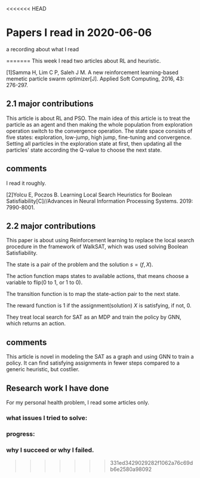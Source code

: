 <<<<<<< HEAD
# Papers I read in 2020-06-06
 a recording about what I read

=======
This week I read two articles about RL and heuristic. 

[1]Samma H, Lim C P, Saleh J M. A new reinforcement learning-based memetic particle swarm optimizer[J]. Applied Soft Computing, 2016, 43: 276-297.

## 2.1 major contributions

This article is about RL and PSO. The main idea of this article is to treat the particle as an agent and then making the whole population from exploration operation switch to the convergence operation. The state space consists of five states: exploration, low-jump, high jump, fine-tuning and convergence. Setting all particles in the exploration state at first, then updating all the particles' state according the Q-value to choose the next state.

## comments

I read it roughly.

[2]Yolcu E, Poczos B. Learning Local Search Heuristics for Boolean Satisfiability[C]//Advances in Neural Information Processing Systems. 2019: 7990-8001.

## 2.2 major contributions

This paper is about using Reinforcement learning to replace the local search procedure in the framework of WalkSAT, which was used solving Boolean Satisfiability. 

The state is a pair of the problem and the solution $s=(f,X)$. 

The action function maps states to available actions, that means choose a variable to flip(0 to 1, or 1 to 0).

The transition function is to map the state-action pair to the next state. 

The reward function is 1 if the assignment(solution) $X$ is satisfying, if not, 0. 

They treat local search for SAT as an MDP and train the policy by GNN, which returns an action.


## comments
This article is novel in modeling the SAT as a graph and using GNN to train a policy. It can find satisfying assignments in fewer steps compared to a generic heuristic, but costlier.


## Research work I have done

For my personal health problem, I read some articles only.

### what issues I tried to solve: 

### progress:

### why I  succeed or why I failed. 
>>>>>>> 331ed3429029282f1062a76c69db6e2580a98092
